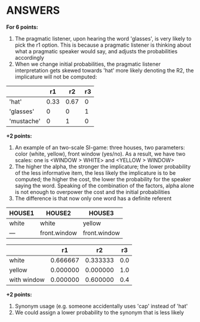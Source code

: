 # ANSWERS
**For 6 points:**
1) The pragmatic listener, upon hearing the word 'glasses', is very likely to pick the r1 option. This is because a pragmatic listener is thinking about what a pragmatic speaker would say, and adjusts the probabilities accordingly
2) When we change initial probabilities, the pragmatic listener interpretation gets skewed towards 'hat' more likely denoting the R2, the implicature will not be computed:

|            | r1   | r2   | r3  |
| ---------- | ---- | ---- | --- |
| 'hat'      | 0.33 | 0.67 | 0   |
| 'glasses'  | 0    | 0    | 1   |
| 'mustache' | 0    | 1    | 0   |
**+2 points:**
1) An example of an two-scale SI-game: three houses, two parameters: color (white, yellow), front window (yes/no). As a result, we have two scales: one is \<WINDOW > WHITE> and \<YELLOW > WINDOW>
2) The higher the alpha, the stronger the implicature; the lower probability of the less informative item, the less likely the implicature is to be computed; the higher the cost, the lower the probability for the speaker saying the word. Speaking of the combination of the factors, alpha alone is not enough to overpower the cost and the initial probabilities
3) The difference is that now only one word has a definite referent

| HOUSE1 | HOUSE2       | HOUSE3       |
| ------ | ------------ | ------------ |
| white  | white        | yellow       |
| —      | front.window | front.window |
 
|             | r1       | r2       | r3  |
| ----------- | -------- | -------- | --- |
| white       | 0.666667 | 0.333333 | 0.0 |
| yellow      | 0.000000 | 0.000000 | 1.0 |
| with window | 0.000000 | 0.600000 | 0.4 |

**+2 points:**
1) Synonym usage (e.g. someone accidentally uses 'cap' instead of 'hat'
2) We could assign a lower probability to the synonym that is less likely